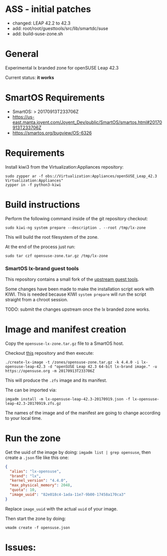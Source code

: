 
ASS - initial patches
=====================

* changed: LEAP 42.2 to 42.3
* add: root/root/guesttools/src/lib/smartdc/suse
* add: build-suse-zone.sh

General
=======

Experimental lx branded zone for openSUSE Leap 42.3

Current status: **it works**

# SmartOS Requirements

* SmartOS: > 20170913T233706Z
* https://us-east.manta.joyent.com/Joyent_Dev/public/SmartOS/smartos.html#20170913T233706Z
* https://smartos.org/bugview/OS-6326

# Requirements

Install kiwi3 from the Virtualization:Appliances repository:

```
sudo zypper ar -f obs://Virtualization:Appliances/openSUSE_Leap_42.3 Virtualization:Appliances"
zypper in -f python3-kiwi
```

# Build instructions

Perform the following command inside of the git repository checkout:

```
sudo kiwi-ng system prepare --description . --root /tmp/lx-zone
```

This will build the root filesystem of the zone.

At the end of the process just run:

```
sudo tar czf opensuse-zone.tar.gz /tmp/lx-zone
```

### SmartOS lx-brand guest tools

This repository contains a small fork of the [upstream guest tools](https://github.com/joyent/sdc-vmtools-lx-brand).

Some changes have been made to make the installation script work with KIWI. This
is needed because KIWI `system prepare` will run the script straight from a chroot
session.

TODO: submit the changes upstream once the lx branded zone works.

# Image and manifest creation

Copy the `opensuse-lx-zone.tar.gz` file to a SmartOS host.

Checkout [this](https://github.com/joyent/debian-lx-brand-image-builder) repository
and then execute:

```
./create-lx-image -t /zones/opensuse-zone.tar.gz -k 4.4.0 -i lx-opensuse-leap-42.3 -d "openSUSE Leap 42.3 64-bit lx-brand image." -u https://opensuse.org -m 20170913T233706Z
```

This will produce the `.zfs` image and its manifest.

The can be imported via:

```
imgadm install -m lx-opensuse-leap-42.3-20170919.json -f lx-opensuse-leap-42.3-20170919.zfs.gz
```

The names of the image and of the manifest are going to change according to your
local time.

# Run the zone

Get the uuid of the image by doing: `imgadm list | grep opensuse`, then
create a `.json` file like this one:

```json
{
  "alias": "lx-opensuse",
  "brand": "lx",
  "kernel_version": "4.4.0",
  "max_physical_memory": 2048,
  "quota": 10,
  "image_uuid": "82e018c4-1ada-11e7-9b00-17458a170ca3"
}
```

Replace `image_uuid` with the actual `uuid` of your image.

Then start the zone by doing:

```
vmadm create -f opensuse.json
```

# Issues:


